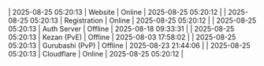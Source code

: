 | 2025-08-25 05:20:13 | Website | Online | 2025-08-25 05:20:12 |
| 2025-08-25 05:20:13 | Registration | Online | 2025-08-25 05:20:12 |
| 2025-08-25 05:20:13 | Auth Server | Offline | 2025-08-18 09:33:31 |
| 2025-08-25 05:20:13 | Kezan (PvE) | Offline | 2025-08-03 17:58:02 |
| 2025-08-25 05:20:13 | Gurubashi (PvP) | Offline | 2025-08-23 21:44:06 |
| 2025-08-25 05:20:13 | Cloudflare | Online | 2025-08-25 05:20:12 |
